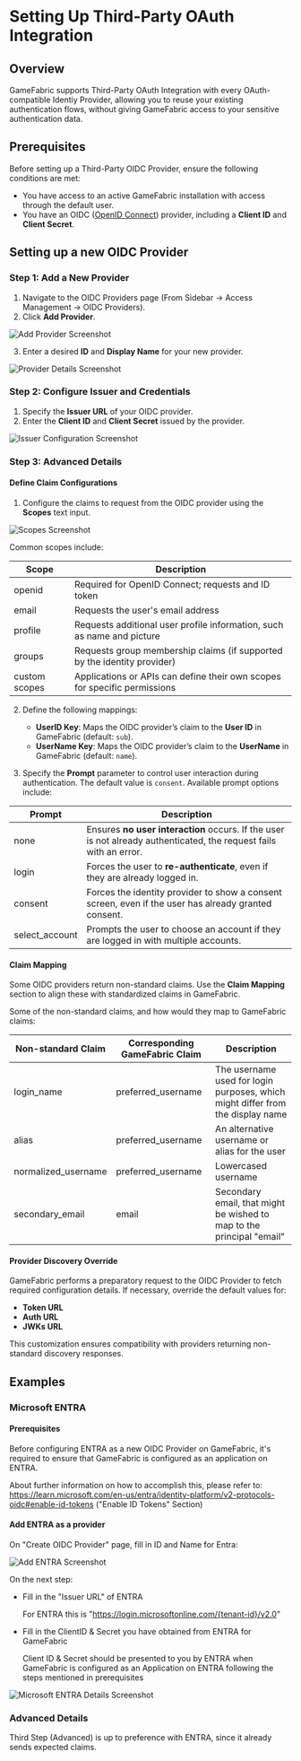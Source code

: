 # Setting Up Third-Party OAuth Integration

## Overview

GameFabric supports Third-Party OAuth Integration with every OAuth-compatible Identiy Provider, allowing you to reuse your existing authentication flows, without giving GameFabric access to your sensitive authentication data.

## Prerequisites

Before setting up a Third-Party OIDC Provider, ensure the following conditions are met:

- You have access to an active GameFabric installation with access through the default user.
- You have an OIDC ([OpenID Connect](https://openid.net/developers/how-connect-works/)) provider, including a **Client ID** and **Client Secret**.

## Setting up a new OIDC Provider

### Step 1: Add a New Provider

1. Navigate to the OIDC Providers page (From Sidebar -> Access Management -> OIDC Providers).
2. Click **Add Provider**.

![Add Provider Screenshot](images/authentication/create-oidc-provider-main-screenshot.png)

3. Enter a desired **ID** and **Display Name** for your new provider.

![Provider Details Screenshot](images/authentication/create-oidc-provider-firststep-screenshot.png)

### Step 2: Configure Issuer and Credentials

1. Specify the **Issuer URL** of your OIDC provider.
2. Enter the **Client ID** and **Client Secret** issued by the provider.

![Issuer Configuration Screenshot](images/authentication/create-oidc-provider-secondstep-screenshot.png)

### Step 3: Advanced Details

#### Define Claim Configurations

1. Configure the claims to request from the OIDC provider using the **Scopes** text input.

![Scopes Screenshot](images/authentication/create-oidc-provider-thirdstep-screenshot.png)

 Common scopes include:

| Scope         | Description                                                               |
|---------------|---------------------------------------------------------------------------|
| openid        | Required for OpenID Connect; requests and ID token                        |
| email         | Requests the user's email address                                         |
| profile       | Requests additional user profile information, such as name and picture    |
| groups        | Requests group membership claims (if supported by the identity provider)  |
| custom scopes | Applications or APIs can define their own scopes for specific permissions |


2. Define the following mappings:
   - **UserID Key**: Maps the OIDC provider’s claim to the **User ID** in GameFabric (default: `sub`).
   - **UserName Key**: Maps the OIDC provider’s claim to the **UserName** in GameFabric (default: `name`).

3. Specify the **Prompt** parameter to control user interaction during authentication. The default value is `consent`. Available prompt options include:

| Prompt         | Description                                                                                                        |
|----------------|--------------------------------------------------------------------------------------------------------------------|
| none           | Ensures **no user interaction** occurs. If the user is not already authenticated, the request fails with an error. |
| login          | Forces the user to **re-authenticate**, even if they are already logged in.                                        |
| consent        | Forces the identity provider to show a consent screen, even if the user has already granted consent.               |
| select_account | Prompts the user to choose an account if they are logged in with multiple accounts.                                |


#### Claim Mapping

Some OIDC providers return non-standard claims. Use the **Claim Mapping** section to align these with standardized claims in GameFabric.

Some of the non-standard claims, and how would they map to GameFabric claims:

| Non-standard Claim  | Corresponding GameFabric Claim | Description                                                                    |
|---------------------|--------------------------------|--------------------------------------------------------------------------------|
| login_name          | preferred_username             | The username used for login purposes, which might differ from the display name |
| alias               | preferred_username             | An alternative username or alias for the user                                  |
| normalized_username | preferred_username             | Lowercased username                                                            |
| secondary_email     | email                          | Secondary email, that might be wished to map to the principal "email"          |


#### Provider Discovery Override

GameFabric performs a preparatory request to the OIDC Provider to fetch required configuration details. If necessary, override the default values for:

- **Token URL**
- **Auth URL**
- **JWKs URL**

This customization ensures compatibility with providers returning non-standard discovery responses.

## Examples

### Microsoft ENTRA

#### Prerequisites

Before configuring ENTRA as a new OIDC Provider on GameFabric, it's required to ensure that GameFabric is configured as an application on ENTRA.

About further information on how to accomplish this, please refer to: https://learn.microsoft.com/en-us/entra/identity-platform/v2-protocols-oidc#enable-id-tokens ("Enable ID Tokens" Section)

#### Add ENTRA as a provider

On "Create OIDC Provider" page, fill in ID and Name for Entra:

![Add ENTRA Screenshot](images/authentication/microsoft-entra-main-screenshot.png)

On the next step:

- Fill in the "Issuer URL" of ENTRA

  For ENTRA this is "https://login.microsoftonline.com/{tenant-id}/v2.0" 

- Fill in the ClientID & Secret you have obtained from ENTRA for GameFabric

  Client ID & Secret should be presented to you by ENTRA when GameFabric is configured as an Application on ENTRA following the steps mentioned in prerequisites

![Microsoft ENTRA Details Screenshot](images/authentication/microsoft-entra-secondstep-screenshot.png)

### Advanced Details

Third Step (Advanced) is up to preference with ENTRA, since it already sends expected claims.

